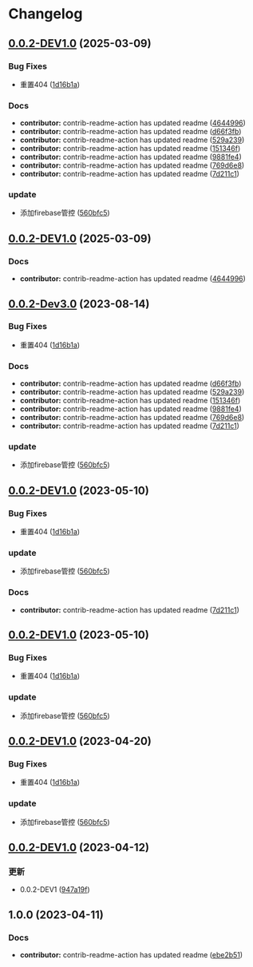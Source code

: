 # Changelog

## [0.0.2-DEV1.0](https://github.com/LingASDJ/RW-API-Code/compare/v0.0.2-DEV1.0...v0.0.2-DEV1.0) (2025-03-09)


### Bug Fixes

* 重置404 ([1d16b1a](https://github.com/LingASDJ/RW-API-Code/commit/1d16b1acb2c3f61544ac6c41fdf35367b537af55))


### Docs

* **contributor:** contrib-readme-action has updated readme ([4644996](https://github.com/LingASDJ/RW-API-Code/commit/4644996895c5c7f89d27f6e1442ccfc0f0bd8fe5))
* **contributor:** contrib-readme-action has updated readme ([d66f3fb](https://github.com/LingASDJ/RW-API-Code/commit/d66f3fb91193908c45f924e70735650951d04ea1))
* **contributor:** contrib-readme-action has updated readme ([529a239](https://github.com/LingASDJ/RW-API-Code/commit/529a239874b636a81ba926eafd7d7414e7df4729))
* **contributor:** contrib-readme-action has updated readme ([151346f](https://github.com/LingASDJ/RW-API-Code/commit/151346fdc855a4d4a8bd01febb8b7bf536ee6371))
* **contributor:** contrib-readme-action has updated readme ([9881fe4](https://github.com/LingASDJ/RW-API-Code/commit/9881fe4940ef5a6bfb42fe2090aa28576ba7652e))
* **contributor:** contrib-readme-action has updated readme ([769d6e8](https://github.com/LingASDJ/RW-API-Code/commit/769d6e8f3e4a7df66820c8f50f6c847a2cdc3b6c))
* **contributor:** contrib-readme-action has updated readme ([7d211c1](https://github.com/LingASDJ/RW-API-Code/commit/7d211c19a0ca716675be161e89d6969fb80615c9))


### update

* 添加firebase管控 ([560bfc5](https://github.com/LingASDJ/RW-API-Code/commit/560bfc515d55b679b9777d6998de133914a2c1e1))

## [0.0.2-DEV1.0](https://github.com/LingASDJ/RW-API-Code/compare/v0.0.2-Dev3.0...v0.0.2-DEV1.0) (2025-03-09)


### Docs

* **contributor:** contrib-readme-action has updated readme ([4644996](https://github.com/LingASDJ/RW-API-Code/commit/4644996895c5c7f89d27f6e1442ccfc0f0bd8fe5))

## [0.0.2-Dev3.0](https://github.com/LingASDJ/RW-API-Code/compare/v0.0.2-DEV1.0...v0.0.2-Dev3.0) (2023-08-14)


### Bug Fixes

* 重置404 ([1d16b1a](https://github.com/LingASDJ/RW-API-Code/commit/1d16b1acb2c3f61544ac6c41fdf35367b537af55))


### Docs

* **contributor:** contrib-readme-action has updated readme ([d66f3fb](https://github.com/LingASDJ/RW-API-Code/commit/d66f3fb91193908c45f924e70735650951d04ea1))
* **contributor:** contrib-readme-action has updated readme ([529a239](https://github.com/LingASDJ/RW-API-Code/commit/529a239874b636a81ba926eafd7d7414e7df4729))
* **contributor:** contrib-readme-action has updated readme ([151346f](https://github.com/LingASDJ/RW-API-Code/commit/151346fdc855a4d4a8bd01febb8b7bf536ee6371))
* **contributor:** contrib-readme-action has updated readme ([9881fe4](https://github.com/LingASDJ/RW-API-Code/commit/9881fe4940ef5a6bfb42fe2090aa28576ba7652e))
* **contributor:** contrib-readme-action has updated readme ([769d6e8](https://github.com/LingASDJ/RW-API-Code/commit/769d6e8f3e4a7df66820c8f50f6c847a2cdc3b6c))
* **contributor:** contrib-readme-action has updated readme ([7d211c1](https://github.com/LingASDJ/RW-API-Code/commit/7d211c19a0ca716675be161e89d6969fb80615c9))


### update

* 添加firebase管控 ([560bfc5](https://github.com/LingASDJ/RW-API-Code/commit/560bfc515d55b679b9777d6998de133914a2c1e1))

## [0.0.2-DEV1.0](https://github.com/LingASDJ/RW-API-Code/compare/v0.0.2-DEV1.0...v0.0.2-DEV1.0) (2023-05-10)


### Bug Fixes

* 重置404 ([1d16b1a](https://github.com/LingASDJ/RW-API-Code/commit/1d16b1acb2c3f61544ac6c41fdf35367b537af55))


### update

* 添加firebase管控 ([560bfc5](https://github.com/LingASDJ/RW-API-Code/commit/560bfc515d55b679b9777d6998de133914a2c1e1))


### Docs

* **contributor:** contrib-readme-action has updated readme ([7d211c1](https://github.com/LingASDJ/RW-API-Code/commit/7d211c19a0ca716675be161e89d6969fb80615c9))

## [0.0.2-DEV1.0](https://github.com/LingASDJ/RW-API-Code/compare/v0.0.2-DEV1.0...v0.0.2-DEV1.0) (2023-05-10)


### Bug Fixes

* 重置404 ([1d16b1a](https://github.com/LingASDJ/RW-API-Code/commit/1d16b1acb2c3f61544ac6c41fdf35367b537af55))


### update

* 添加firebase管控 ([560bfc5](https://github.com/LingASDJ/RW-API-Code/commit/560bfc515d55b679b9777d6998de133914a2c1e1))

## [0.0.2-DEV1.0](https://github.com/LingASDJ/RW-API-Code/compare/v0.0.2-DEV1.0...v0.0.2-DEV1.0) (2023-04-20)


### Bug Fixes

* 重置404 ([1d16b1a](https://github.com/LingASDJ/RW-API-Code/commit/1d16b1acb2c3f61544ac6c41fdf35367b537af55))


### update

* 添加firebase管控 ([560bfc5](https://github.com/LingASDJ/RW-API-Code/commit/560bfc515d55b679b9777d6998de133914a2c1e1))

## [0.0.2-DEV1.0](https://github.com/LingASDJ/RW-API-Code/compare/v1.0.0...v0.0.2-DEV1.0) (2023-04-12)


### 更新

* 0.0.2-DEV1 ([947a19f](https://github.com/LingASDJ/RW-API-Code/commit/947a19f286764f32dd6922abad4f95449ef1f7d0))

## 1.0.0 (2023-04-11)


### Docs

* **contributor:** contrib-readme-action has updated readme ([ebe2b51](https://github.com/LingASDJ/RW-API-Code/commit/ebe2b51f42310fffa14bd629548ab325e47cb5e4))
